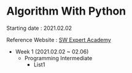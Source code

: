# Algorithm With Python

Starting date : 2021.02.02

Reference Website : [SW Expert Academy](https://swexpertacademy.com/main/main.do)

- Week 1 (2021.02.02 ~ 02.06)
  - Programming Intermediate
    - List1
  
